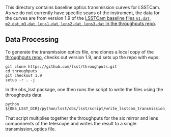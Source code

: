 This directory contains baseline optics transmission curves for LSSTCam.
As we do not currently have specific scans of the instrument, the data for the curves are from version 1.9 of the [LSSTCam baseline files `m1.dat`, `m2.dat`, `m3.dat`, `lens1.dat`, `lens2.dat`, `lens3.dat` in the throughputs repo](https://github.com/lsst/throughputs/tree/1.9/baseline).

Data Processing
---------------

To generate the transmission optics file, one clones a local copy of
the [throughputs repo](https://github.com/lsst/throughputs), checks
out version 1.9, and sets up the repo with eups:
```
git clone https://github.com/lsst/throughputs.git
cd throughputs
git checkout 1.9
setup -r . -j
```
In the obs_lsst package, one then runs the script to write the files
using the throughputs data:
```
python ${OBS_LSST_DIR}/python/lsst/obs/lsst/script/write_lsstcam_transmission_optics.py
```
That script multiplies together the throughputs for the six mirror and
lens componnents of the telescope and writes the result to a single
transmission_optics file.
